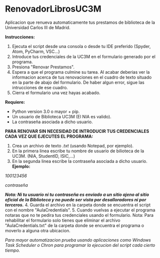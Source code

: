 # RenovadorLibrosUC3M
Aplicacion que renueva automaticamente tus prestamos de biblioteca de la Universidad Carlos III de Madrid.

**Instrucciones:**
1. Ejecuta el script desde una consola o desde tu IDE preferido (Spyder, Atom, PyCharm, VSC...)
2. Introduce tus credenciales de la UC3M en el formulario generado por el programa. 
3. Presiona "Renovar Prestamos".
4. Espera a que el programa culmine su tarea. Al acabar deberias ver la informacion acerca de tus renovaciones en el cuadro de texto
situado en la parte de abajo del formulario. De haber algun error, sigue las intrucciones de ese cuadro. 
5. Cierra el formulario una vez hayas acabado. 

**Requiere:** 
- Python version 3.0 o mayor + pip.
- Un usuario de Biblioteca UC3M (El NIA es valido).
- La contraseña asociada a dicho usuario. 

**PARA RENOVAR SIN NECESIDAD DE INTRODUCIR TUS CREDENCIALES CADA VEZ QUE EJECUTES EL PROGRAMA:**
1. Crea un archivo de texto *.txt* (usando Notepad, por ejemplo).
2. En la primera linea escribe tu nombre de usuario de bilioteca de la UC3M. (NIA, StudentID, ISIC,...)
3. En la segunda linea escribe la contraseña asociada a dicho usuario.
 **Ejemplo:** 
 
 *100123456*      
                
 *contraseña*

***Nota: Ni tu usuario ni tu contraseña es enviado a un sitio ajeno al sitio oficial de la Biblioteca y no puede ser vista por desalloradores ni por terceros.***
4. Guarda el archivo en la carpeta donde se encuentra el script con el nombre "AulaCredentials".
5. Cuando vuelvas a ejecutar el programa notaras que no te pedira tus credenciales usando el formulario.
Nota: Para rehabilitar el formulario solo tienes que eliminar el archivo "AulaCredentials.txt" de la carpeta donde se encuentra el programa o moverlo a alguna otra ubicacion. 

*Para mayor automatizacion prueba usando aplicaciones como Windows Task Scheduler o Chron para programar la ejecucion del script cada cierto tiempo.* 

